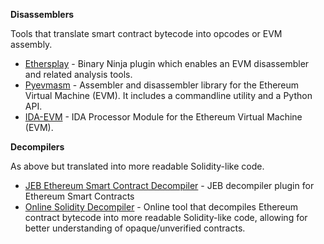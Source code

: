 **Disassemblers**

Tools that translate smart contract bytecode into opcodes or EVM assembly.

- [Ethersplay](https://github.com/crytic/ethersplay) - Binary Ninja plugin which enables an EVM disassembler and related analysis tools. 
- [Pyevmasm](https://github.com/crytic/pyevmasm) - Assembler and disassembler library for the Ethereum Virtual Machine (EVM). It includes a commandline utility and a Python API.
- [IDA-EVM](https://github.com/crytic/ida-evm) - IDA Processor Module for the Ethereum Virtual Machine (EVM).

**Decompilers**

As above but translated into more readable Solidity-like code.

- [JEB Ethereum Smart Contract Decompiler](https://www.pnfsoftware.com/blog/ethereum-smart-contract-decompiler/) - JEB decompiler plugin for Ethereum Smart Contracts
- [Online Solidity Decompiler](https://ethervm.io/decompile) - Online tool that decompiles Ethereum contract bytecode into more readable Solidity-like code, allowing for better understanding of opaque/unverified contracts.
